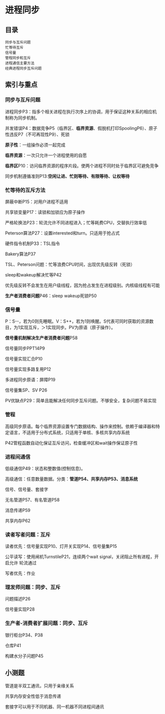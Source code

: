 # 进程同步



## 目录

```
同步与互斥问题
忙等待互斥
信号量
管程同步和互斥
进程通信主要方法
经典进程同步互斥问题
```



## 索引与重点

### 同步与互斥问题

进程同步P3：指多个相关进程在执行次序上的协调，用于保证这种关系的相应机制称为同步机制。

并发错误P4：数据竞争P5（临界区、**临界资源**、假脱机打印SpoolingP6）、原子性违反P7（不可再现性P9）、死锁

**原子性**：一组操作必须一起完成

**临界资源**：一次只允许一个进程使用的自愿

**临界区**P10：访问临界资源的程序片段。使两个进程不同时处于临界区可避免竞争

同步机制遵循准则P13:**空闲让进、忙则等待、有限等待、让权等待**

### 忙等待的互斥方法

屏蔽中断P15：对用户进程不适用

共享锁变量P17：读锁和加锁应为原子操作

严格轮换法P23：轮流允许不同进程进入；忙等耗费CPU，交替执行效率低

Peterson算法P27：设置interested和turn。只适用于抢占式

硬件指令机制P33：TSL指令

Bakery算法P37

TSL、Peterson问题：忙等浪费CPU时间，出现优先级反转（死锁）

sleep和wakeup解决忙等P42

优先级反转不会发生在用户级线程，因为抢占发生在进程级别。内核级线程有可能

**生产者消费者问题**P46：sleep wakeup死锁P50

### 信号量

P：S--，若为0则先睡眠。V：S++，若为1则唤醒。S代表可同时获取的资源数目，为1实现互斥，＞1实现同步。PV为原语（原子操作）。

**信号量机制解决生产者消费者问题**P58

信号量同步PPT14P9

信号量实现汇合P10

信号量实现多路复用P12

多进程同步原语：屏障P19

信号量集SP、SV P26

PV优缺点P29：简单且能解决任何同步互斥问题。不够安全，复杂问题不易实现

### 管程

高级同步原语。每个临界资源设置专门数据结构、操作来控制。依赖于编译器和特定语言，不适用于分布式系统，只适用于单核、多核共享内存系统

P42管程函数自动化保证互斥访问，检查缓冲区和wait操作保证原子性

### 进程间通信

低级通信P49：状态和整数值(控制信息)。

高级通信：任意数量数据。分类：**管道P54、共享内存P53、消息系统**

信号、信号量、套接字

无名管道P57、有名管道P58

消息传递P59

共享内存P62

### 读者写者问题：互斥

读者优先：信号量实现P10、灯开关实现P14、信号量集P15

公平读写：使用闸机TurnstileP21，连续两个wait signal，关闭阻止所有进程，开启允许 轮流通过

写者优先：作业

### 理发师问题：同步、互斥

问题描述P26

信号量实现P28

### 生产者-消费者扩展问题：同步、互斥

银行柜台P34、P38

仓库P41

构建水分子问题P45



## 小测题

管道是半双工通讯，只用于亲缘关系

共享内存安全性低于消息传递

套接字可以用于不同机器、同一机器不同进程间通讯